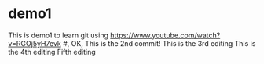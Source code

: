 # demo1
This is demo1 to learn git using https://www.youtube.com/watch?v=RGOj5yH7evk
#, OK, This is the 2nd commit!
 This is the 3rd editing
This is the 4th editing
Fifth editing

